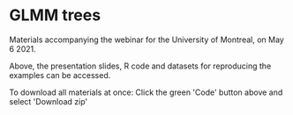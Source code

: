 GLMM trees
============================================================

Materials accompanying the webinar for the University of Montreal, on May 6 2021.

Above, the presentation slides, R code and datasets for reproducing the examples can be accessed. 

To download all materials at once: Click the green 'Code' button above and select 'Download zip' 
